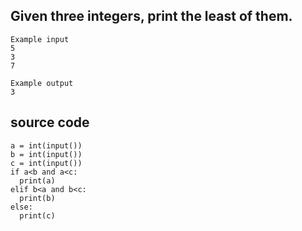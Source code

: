 ## Given three integers, print the least of them.

```
Example input
5
3
7

Example output
3

```

## source code
```
a = int(input())
b = int(input())
c = int(input())
if a<b and a<c:
  print(a)
elif b<a and b<c:
  print(b)
else:
  print(c)
```

